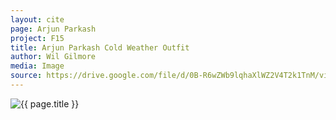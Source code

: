 ```yaml
---
layout: cite
page: Arjun Parkash
project: F15
title: Arjun Parkash Cold Weather Outfit
author: Wil Gilmore
media: Image
source: https://drive.google.com/file/d/0B-R6wZWb9lqhaXlWZ2V4T2k1TnM/view?usp=sharing
---
```

![{{ page.title }}](/projects/F15/characters/arjun/arjuncold.jpg)
